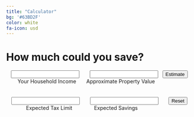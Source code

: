 ```yaml
---
title: "Calculator"
bg: '#63BD2F'
color: white
fa-icon: usd
---
```


# How much could you save?

<div align="center">
    <form name="calculator">
        <input type="textfield" name="income" value="">  
        &nbsp; &nbsp; &nbsp;        
        <input type="textfield" name="taxcost" value="">    
        &nbsp;        
        <input type="button" value="Estimate" onClick="calculations()">
        <br>
        Your Household Income
        &nbsp; &nbsp; &nbsp;
        Approximate Property Value
         &nbsp; &nbsp; &nbsp; &nbsp;  &nbsp;  &nbsp;  &nbsp; &nbsp; &nbsp;        
        <br>
        <br>
        <br>
        <input type="textfield" name="taxlimit" value="">
        &nbsp; &nbsp; &nbsp;        
        <input type="textfield" name="taxsavings" value="">     
        &nbsp; &nbsp;    &nbsp;   
        <input type="reset" value="Reset">
        <br>
        Expected Tax Limit
         &nbsp; &nbsp; &nbsp; &nbsp; &nbsp; &nbsp; &nbsp;
        Expected Savings
         &nbsp; &nbsp; &nbsp; &nbsp; &nbsp; &nbsp; &nbsp; &nbsp; &nbsp; &nbsp; &nbsp; &nbsp;
    </form>
</div>

<script>
function calculations() {
    taxrate = 0.022

    startingval = eval(document.calculator.income.value)
    if (startingval > 8000) {
        calcedval = 0
        startingval -= 8000
    } else {
        startingval = 0
        calcedval = 0
    }
    
    if (startingval > 4000) {
        startingval -= 4000
        calcedval += .04*4000
    } else {
        calcedval += .04 * startingval
        startingval = 0
    }
    
    if (startingval > 4000) {
        startingval -= 4000
        calcedval += .065*4000
    } else {
        calcedval += .065*startingval
        startingval = 0
    }
    
    calcedval += .09*startingval
    startingval = 0
    
    document.calculator.taxlimit.value = calcedval
    
    savings = eval(document.calculator.taxcost.value)*taxrate - calcedval
    if (savings < 0) {
        savings = 0
    }
    
    document.calculator.taxsavings.value = savings
}
</script>